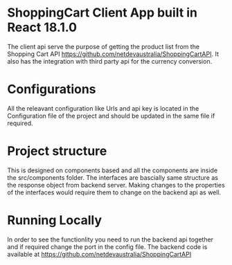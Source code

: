# ShoppingCart Client App built in React 18.1.0

The client api serve the purpose of getting the product list from the Shopping Cart API  https://github.com/netdevaustralia/ShoppingCartAPI. It also has the integration with third party api for the currency conversion.

# Configurations

All the releavant configuration like Urls and api key is located in the Configuration file of the project and should be updated in the same file if required. 

# Project structure
This is designed on components based and all the components are inside the src/components folder. The interfaces are bascially same structure as the response object from backend server. Making changes to the properties of the interfaces would require them to change on the backend api as well.

# Running Locally

In order to see the functionlity you need to run the backend api together and if required change the port in the config file. The backend code is available at https://github.com/netdevaustralia/ShoppingCartAPI
